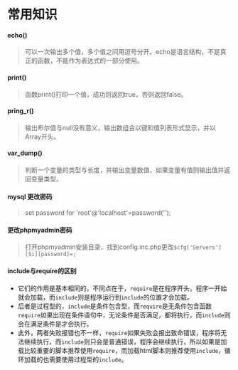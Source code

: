 # 常用知识
#### echo()
>可以一次输出多个值，多个值之间用逗号分开。echo是语言结构，不是真正的函数，不能作为表达式的一部分使用。


#### print()
>函数print()打印一个值，成功则返回true，否则返回false。


#### pring_r()
>输出布尔值与null没有意义，输出数组会以键和值列表形式显示，并以Array开头。


#### var_dump()
>判断一个变量的类型与长度，并输出变量数值，如果变量有值则输出值并返回变量类型。


#### mysql 更改密码
>set password for 'root'@'localhost'=password('');

#### 更改phpmyadmin密码
>打开phpmyadmin安装目录，找到config.inc.php更改`$cfg['Servers'][$i][password]=;`

#### include与require的区别
- 它们的作用是基本相同的，不同点在于，`require`是在程序开头，程序一开始就会加载，而`include`则是程序运行到`include`的位置才会加载。
- 后者是过程型的，`include`是条件包含型，而`require`是无条件包含函数`require`如果出现在条件语句中，无论条件是否满足，都将执行，而`include`则会在满足条件是才会执行。
- 此外，两者失败报错也不一样，`require`如果失败会报出致命错误，程序将无法继续执行，而`include`则只会是普通错误，程序会继续执行，所以如果是加载比较重要的脚本推荐使用`require`，而加载html脚本则推荐使用`include`，循环加载的也需要使用过程型的`include`。
    
